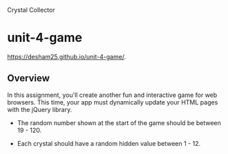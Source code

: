 Crystal Collector

# unit-4-game
https://desham25.github.io/unit-4-game/.

## Overview

In this assignment, you'll create another fun and interactive game for web browsers. This time, your app must dynamically update your HTML pages with the jQuery library.


* The random number shown at the start of the game should be between 19 - 120.

* Each crystal should have a random hidden value between 1 - 12.

